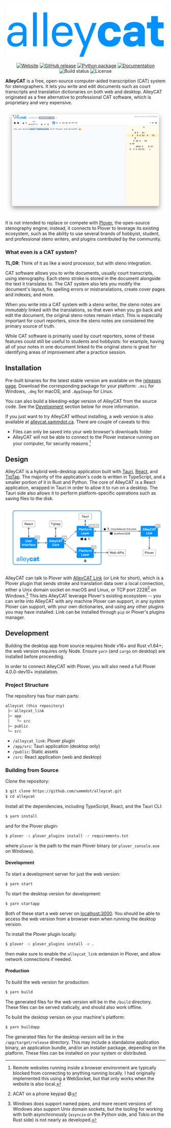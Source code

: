 <p align="center"><img alt="AlleyCAT" src="https://raw.githubusercontent.com/sammdot/alleycat/main/images/logo.svg"></p>

<p align="center">
<a href="https://alleycat.sammdot.ca"><img src="https://img.shields.io/website?url=https%3A%2F%2Falleycat.sammdot.ca" alt="Website"></a>
<a href="https://github.com/sammdot/alleycat/releases/latest"><img src="https://img.shields.io/github/v/release/sammdot/alleycat" alt="GitHub release"></a>
<a href="https://pypi.org/project/alleycat-link"><img src="https://img.shields.io/pypi/v/alleycat-link" alt="Python package"></a>
<a href="https://alleycat.readthedocs.io/en/stable/"><img src="https://readthedocs.org/projects/alleycat/badge/?version=stable" alt="Documentation"></a>
<img src="https://img.shields.io/github/workflow/status/sammdot/alleycat/build" alt="Build status">
<img src="https://img.shields.io/github/license/sammdot/alleycat" alt="License">
</p>

**AlleyCAT** is a free, open-source computer-aided transcription (CAT) system for stenographers. It lets you write and edit documents such as court transcripts and translation dictionaries on both web and desktop. AlleyCAT originated as a free alternative to professional CAT software, which is proprietary and very expensive.

![Screenshot of AlleyCAT running on macOS](https://raw.githubusercontent.com/sammdot/alleycat/main/images/screenshot.png)

It is not intended to replace or compete with [Plover](https://github.com/openstenoproject/plover), the open-source stenography engine; instead, it connects to Plover to leverage its existing ecosystem, such as the ability to use several brands of hobbyist, student, and professional steno writers, and plugins contributed by the community.

### What even is a CAT system?

**TL;DR**: Think of it as like a word processor, but with steno integration.

CAT software allows you to write documents, usually court transcripts, using stenography. Each steno stroke is stored in the document alongside the text it translates to. The CAT system also lets you modify the document's layout, fix spelling errors or mistranslations, create cover pages and indexes, and more.

When you write into a CAT system with a steno writer, the steno notes are _immutably_ linked with the translations, so that even when you go back and edit the document, the original steno notes remain intact. This is especially important for court reporters, since the steno notes are considered the primary source of truth.

While CAT software is primarily used by court reporters, some of these features could still be useful to students and hobbyists: for example, having all of your notes in one document linked to the original steno is great for identifying areas of improvement after a practice session.

## Installation

Pre-built binaries for the latest stable version are available on the [releases page](https://github.com/sammdot/alleycat/releases/latest). Download the corresponding package for your platform: `.msi` for Windows, `.dmg` for macOS, and `.AppImage` for Linux.

You can also build a bleeding-edge version of AlleyCAT from the source code. See the [Development](#development) section below for more information.

If you just want to try AlleyCAT without installing, a web version is also available at [alleycat.sammdot.ca](https://alleycat.sammdot.ca). There are couple of caveats to this:

- Files can only be saved into your web browser's downloads folder
- AlleyCAT will not be able to connect to the Plover instance running on your computer, for security reasons [^1]

[^1]: Remote websites running inside a browser environment are typically blocked from connecting to anything running locally. I had originally implemented this using a WebSocket, but that only works when the website is also local.

## Design

AlleyCAT is a hybrid web-desktop application built with [Tauri](https://tauri.app), [React](https://reactjs.org), and [TipTap](https://tiptap.dev). The majority of the application's code is written in TypeScript, and a smaller portion of it in Rust and Python. The core of AlleyCAT is a React application, wrapped in Tauri in order to allow it to run on a desktop. The Tauri side also allows it to perform platform-specific operations such as saving files to the disk.

![A diagram of all of AlleyCAT's components](https://raw.githubusercontent.com/sammdot/alleycat/main/images/diagram.svg)

AlleyCAT can talk to Plover with [AlleyCAT Link](https://pypi.org/project/alleycat-link) (or Link for short), which is a Plover plugin that sends stroke and translation data over a local connection, either a Unix domain socket on macOS and Linux, or TCP port 2228[^2] on Windows.[^3] This lets AlleyCAT leverage Plover's existing ecosystem -- you can write into AlleyCAT with any machine Plover can support, in any system Plover can support, with your own dictionaries, and using any other plugins you may have installed. Link can be installed through `pip` or Plover's plugins manager.

[^2]: ACAT on a phone keypad :smile:
[^3]: Windows does support named pipes, and more recent versions of Windows also support Unix domain sockets, but the tooling for working with both asynchronously (`asyncio` on the Python side, and Tokio on the Rust side) is not nearly as developed.

## Development

Building the desktop app from source requires Node v16+ and Rust v1.64+; the web version requires only Node. Ensure `yarn` (and `cargo` on desktop) are installed before proceeding.

In order to connect AlleyCAT with Plover, you will also need a full Plover 4.0.0-dev10+ installation.

### Project Structure

The repository has four main parts:

```
alleycat (this repository)
 ├─ alleycat_link
 ├─ app
 │   └─ src
 ├─ public
 └─ src
```

- `/alleycat_link`: Plover plugin
- `/app/src`: Tauri application (desktop only)
- `/public`: Static assets
- `/src`: React application (web and desktop)

### Building from Source

Clone the repository:

```bash
$ git clone https://github.com/sammdot/alleycat.git
$ cd alleycat
```

Install all the dependencies, including TypeScript, React, and the Tauri CLI:

```bash
$ yarn install
```

and for the Plover plugin:

```bash
$ plover -s plover_plugins install -r requirements.txt
```

where `plover` is the path to the main Plover binary (or `plover_console.exe`
on Windows).

#### Development

To start a development server for just the web version:

```bash
$ yarn start
```

To start the desktop version for development:

```bash
$ yarn startapp
```

Both of these start a web server on [localhost:3000](http://localhost:3000). You should be able to access the web version from a browser even when running the desktop version.

To install the Plover plugin locally:

```bash
$ plover -s plover_plugins install -e .
```

then make sure to enable the `alleycat_link` extension in Plover, and allow network connections if needed.

#### Production

To build the web version for production:

```bash
$ yarn build
```

The generated files for the web version will be in the `/build` directory. These files can be served statically, and should also work offline.

To build the desktop version on your machine's platform:

```bash
$ yarn buildapp
```

The generated files for the desktop version will be in the `/app/target/release` directory. This may include a standalone application binary, an application bundle, and/or an installer package, depending on the platform. These files can be installed on your system or distributed.
